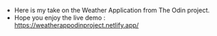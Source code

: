 * Here is my take on the Weather Application from The Odin project.
* Hope you enjoy the live demo : https://weatherappodinproject.netlify.app/

